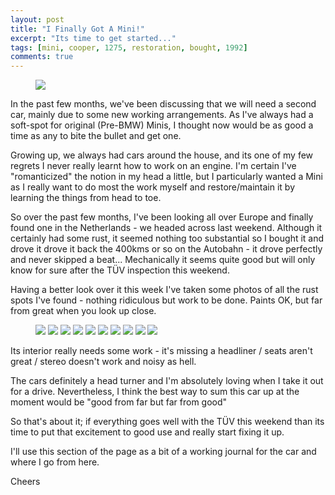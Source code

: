 ```yaml
---
layout: post
title: "I Finally Got A Mini!"
excerpt: "Its time to get started..."
tags: [mini, cooper, 1275, restoration, bought, 1992]
comments: true 
---
```

<figure>
	<img src="/images/posts/mini/mini.JPG">
</figure>

In the past few months, we've been discussing that we will need a second car, mainly due to some new working arrangements. As I've always had a soft-spot for original (Pre-BMW) Minis, I thought now would be as good a time as any to bite the bullet and get one. 

Growing up, we always had cars around the house, and its one of my few regrets I never really learnt how to work on an engine. I'm certain I've "romanticized" the notion in my head a little, but I particularly wanted a Mini as I really want to do most the work myself and restore/maintain it by learning the things from head to toe.

So over the past few months, I've been looking all over Europe and finally found one in the Netherlands - we headed across last weekend. Although it certainly had some rust, it seemed nothing too substantial so I bought it and drove it drove it back the 400kms or so on the Autobahn - it drove perfectly and never skipped a beat... Mechanically it seems quite good but will only know for sure after the TÜV inspection this weekend.

Having a better look over it this week I've taken some photos of all the rust spots I've found - nothing ridiculous but work to be done. Paints OK, but far from great when you look up close.

<figure>
	<img src="/images/posts/mini/mini-1.JPG">
	<img src="/images/posts/mini/mini-2.JPG">
	<img src="/images/posts/mini/mini-3.JPG">
	<img src="/images/posts/mini/mini-4.JPG">
	<img src="/images/posts/mini/mini-5.JPG">
	<img src="/images/posts/mini/mini-6.JPG">
	<img src="/images/posts/mini/mini-7.JPG">
	<img src="/images/posts/mini/mini-8.JPG">
	<img src="/images/posts/mini/mini-9.JPG">
	<img src="/images/posts/mini/mini-10.JPG">
</figure>

Its interior really needs some work - it's missing a headliner / seats aren't great / stereo doesn't work and noisy as hell. 

The cars definitely a head turner and I'm absolutely loving when I take it out for a drive. Nevertheless, I think the best way to sum this car up at the moment would be "good from far but far from good"

So that's about it; if everything goes well with the TÜV this weekend than its time to put that excitement to good use and really start fixing it up. 

I'll use this section of the page as a bit of a working journal for the car and where I go from here.

Cheers
